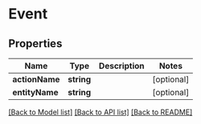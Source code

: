 # Event

## Properties
Name | Type | Description | Notes
------------ | ------------- | ------------- | -------------
**actionName** | **string** |  | [optional] 
**entityName** | **string** |  | [optional] 

[[Back to Model list]](../../README.md#documentation-for-models) [[Back to API list]](../../README.md#documentation-for-api-endpoints) [[Back to README]](../../README.md)

